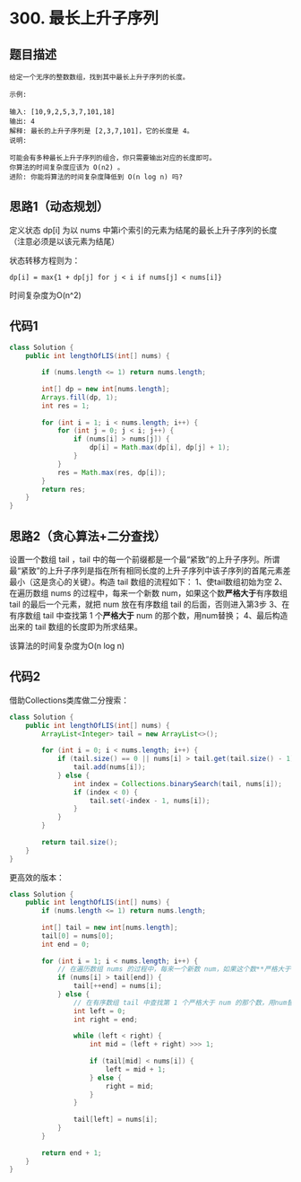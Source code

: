 # 300. 最长上升子序列

## 题目描述

```
给定一个无序的整数数组，找到其中最长上升子序列的长度。

示例:

输入: [10,9,2,5,3,7,101,18]
输出: 4 
解释: 最长的上升子序列是 [2,3,7,101]，它的长度是 4。
说明:

可能会有多种最长上升子序列的组合，你只需要输出对应的长度即可。
你算法的时间复杂度应该为 O(n2) 。
进阶: 你能将算法的时间复杂度降低到 O(n log n) 吗?

```

## 思路1（动态规划）

定义状态 dp[i] 为以 nums 中第i个索引的元素为结尾的最长上升子序列的长度（注意必须是以该元素为结尾）

状态转移方程则为：
```
dp[i] = max{1 + dp[j] for j < i if nums[j] < nums[i]}
```

时间复杂度为O(n^2)

## 代码1

```java
class Solution {
    public int lengthOfLIS(int[] nums) {
        
        if (nums.length <= 1) return nums.length;
        
        int[] dp = new int[nums.length];
        Arrays.fill(dp, 1);
        int res = 1;
        
        for (int i = 1; i < nums.length; i++) {
            for (int j = 0; j < i; j++) {
                if (nums[i] > nums[j]) {
                    dp[i] = Math.max(dp[i], dp[j] + 1);
                }
            }
            res = Math.max(res, dp[i]);
        }
        return res;
    }
}
```
## 思路2（贪心算法+二分查找）

设置一个数组 tail ，tail 中的每一个前缀都是一个最“紧致”的上升子序列。所谓最“紧致”的上升子序列是指在所有相同长度的上升子序列中该子序列的首尾元素差最小（这是贪心的关键）。构造 tail 数组的流程如下：
1、使tail数组初始为空
2、在遍历数组 nums 的过程中，每来一个新数 num，如果这个数**严格大于**有序数组 tail 的最后一个元素，就把 num 放在有序数组 tail 的后面，否则进入第3步
3、在有序数组 tail 中查找第 1 个**严格大于** num 的那个数，用num替换；
4、最后构造出来的 tail 数组的长度即为所求结果。

该算法的时间复杂度为O(n log n) 

## 代码2

借助Collections类库做二分搜索：
```java
class Solution {
    public int lengthOfLIS(int[] nums) {
        ArrayList<Integer> tail = new ArrayList<>();
        
        for (int i = 0; i < nums.length; i++) {
            if (tail.size() == 0 || nums[i] > tail.get(tail.size() - 1)) {
                tail.add(nums[i]);
            } else {
                int index = Collections.binarySearch(tail, nums[i]);
                if (index < 0) {
                    tail.set(-index - 1, nums[i]);
                }
            }
        }
        
        return tail.size();
    }
}
```

更高效的版本：
```java
class Solution {
    public int lengthOfLIS(int[] nums) {
        if (nums.length <= 1) return nums.length;
        
        int[] tail = new int[nums.length];
        tail[0] = nums[0];
        int end = 0;
        
        for (int i = 1; i < nums.length; i++) {
            // 在遍历数组 nums 的过程中，每来一个新数 num，如果这个数**严格大于**有序数组 tail 的最后一个元素，就把 num 放在有序数组 tail 的后面
            if (nums[i] > tail[end]) {
                tail[++end] = nums[i];
            } else {
                // 在有序数组 tail 中查找第 1 个严格大于 num 的那个数，用num替换
                int left = 0;
                int right = end;
                
                while (left < right) {
                    int mid = (left + right) >>> 1;
                    
                    if (tail[mid] < nums[i]) {
                        left = mid + 1;
                    } else {
                        right = mid;
                    }
                }
                
                tail[left] = nums[i];
            }
        }
        
        return end + 1;
    }
}
```

